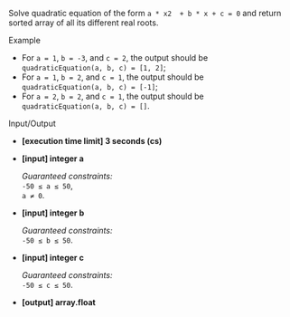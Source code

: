 
Solve quadratic equation of the form  `a * x2  + b * x + c = 0`  and return sorted array of all its different real roots.

Example

-   For  `a = 1`,  `b = -3`, and  `c = 2`, the output should be  
    `quadraticEquation(a, b, c) = [1, 2]`;
-   For  `a = 1`,  `b = 2`, and  `c = 1`, the output should be  
    `quadraticEquation(a, b, c) = [-1]`;
-   For  `a = 2`,  `b = 2`, and  `c = 1`, the output should be  
    `quadraticEquation(a, b, c) = []`.

Input/Output

-   **[execution time limit] 3 seconds (cs)**
    
-   **[input] integer a**
    
    _Guaranteed constraints:_  
    `-50 ≤ a ≤ 50`,  
    `a ≠ 0`.
    
-   **[input] integer b**
    
    _Guaranteed constraints:_  
    `-50 ≤ b ≤ 50`.
    
-   **[input] integer c**
    
    _Guaranteed constraints:_  
    `-50 ≤ c ≤ 50`.
    
-   **[output] array.float**